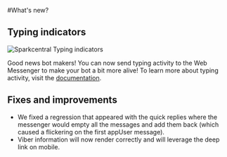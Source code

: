 #What's new?

## Typing indicators
![Sparkcentral Typing indicators](https://cloud.githubusercontent.com/assets/781844/20312212/a1c87468-ab20-11e6-9aa3-c16e9b010338.gif)

Good news bot makers! You can now send typing activity to the Web Messenger to make your bot a bit more alive! To learn more about typing activity, visit the [documentation](http://docs.smooch.io/rest/#typing-activity).

## Fixes and improvements
- We fixed a regression that appeared with the quick replies where the messenger would empty all the messages and add them back (which caused a flickering on the first appUser message).
- Viber information will now render correctly and will leverage the deep link on mobile.
